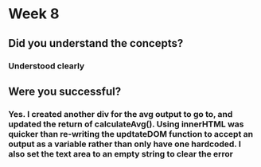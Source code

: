 # Week 8

## Did you understand the concepts?

### Understood clearly

## Were you successful?

### Yes. I created another div for the avg output to go to, and updated the return of calculateAvg(). Using innerHTML was quicker than re-writing the updtateDOM function to accept an output as a variable rather than only have one hardcoded. I also set the text area to an empty string to clear the error